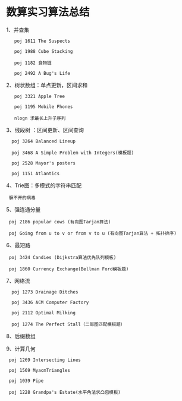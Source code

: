 # 数算实习算法总结
1、并查集
   
       poj 1611 The Suspects

       poj 1988 Cube Stacking
   
       poj 1182 食物链
       
       poj 2492 A Bug's Life

2、树状数组：单点更新，区间求和

       poj 3321 Apple Tree
       
       poj 1195 Mobile Phones
       
       nlogn 求最长上升子序列
       
3、线段树 ：区间更新、区间查询

      poj 3264 Balanced Lineup

      poj 3468 A Simple Problem with Integers(模板题)
      
      poj 2528 Mayor's posters
      
      poj 1151 Atlantics
      
4、Trie图：多模式的字符串匹配

     躲不开的病毒

5、强连通分量

     poj 2186 popular cows (有向图Tarjan算法)
     
     poj Going from u to v or from v to u (有向图Tarjan算法 + 拓扑排序)

6、最短路

     poj 3424 Candies (Dijkstra算法优先队列模板)
     
     poj 1860 Currency Exchange(Bellman Ford模板题)
 
7、网络流

      poj 1273 Drainage Ditches

      poj 3436 ACM Computer Factory 
       
      poj 2112 Optimal Milking
      
      poj 1274 The Perfect Stall（二部图匹配模板题）
      
8、后缀数组

9、计算几何
     
     poj 1269 Intersecting Lines

     poj 1569 MyacmTriangles
     
     poj 1039 Pipe
     
     poj 1228 Grandpa's Estate(水平角法求凸包模板)
      

